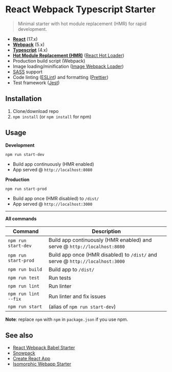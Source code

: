 # React Webpack Typescript Starter

> Minimal starter with hot module replacement (HMR) for rapid development.

-   **[React](https://facebook.github.io/react/)** (17.x)
-   **[Webpack](https://webpack.js.org/)** (5.x)
-   **[Typescript](https://www.typescriptlang.org/)** (4.x)
-   **[Hot Module Replacement (HMR)](https://webpack.js.org/concepts/hot-module-replacement/)** ([React Hot Loader](https://github.com/gaearon/react-hot-loader))
-   Production build script (Webpack)
-   Image loading/minification ([Image Webpack Loader](https://github.com/tcoopman/image-webpack-loader))
-   [SASS](http://sass-lang.com/) support
-   Code linting ([ESLint](https://github.com/eslint/eslint)) and formatting ([Prettier](https://github.com/prettier/prettier))
-   Test framework ([Jest](https://facebook.github.io/jest/))

## Installation

1. Clone/download repo
2. `npm install` (or `npm install` for npm)

## Usage

**Development**

`npm run start-dev`

-   Build app continuously (HMR enabled)
-   App served @ `http://localhost:8080`

**Production**

`npm run start-prod`

-   Build app once (HMR disabled) to `/dist/`
-   App served @ `http://localhost:3000`

---

**All commands**

| Command              | Description                                                                   |
| -------------------- | ----------------------------------------------------------------------------- |
| `npm run start-dev`  | Build app continuously (HMR enabled) and serve @ `http://localhost:8080`      |
| `npm run start-prod` | Build app once (HMR disabled) to `/dist/` and serve @ `http://localhost:3000` |
| `npm run build`      | Build app to `/dist/`                                                         |
| `npm run test`       | Run tests                                                                     |
| `npm run lint`       | Run linter                                                                    |
| `npm run lint --fix` | Run linter and fix issues                                                     |
| `npm run start`      | (alias of `npm run start-dev`)                                                |

**Note**: replace `npm` with `npm` in `package.json` if you use npm.

## See also

-   [React Webpack Babel Starter](https://github.com/vikpe/react-webpack-babel-starter)
-   [Snowpack](https://github.com/snowpackjs/snowpack)
-   [Create React App](https://github.com/facebook/create-react-app)
-   [Isomorphic Webapp Starter](https://github.com/vikpe/isomorphic-webapp-starter)
